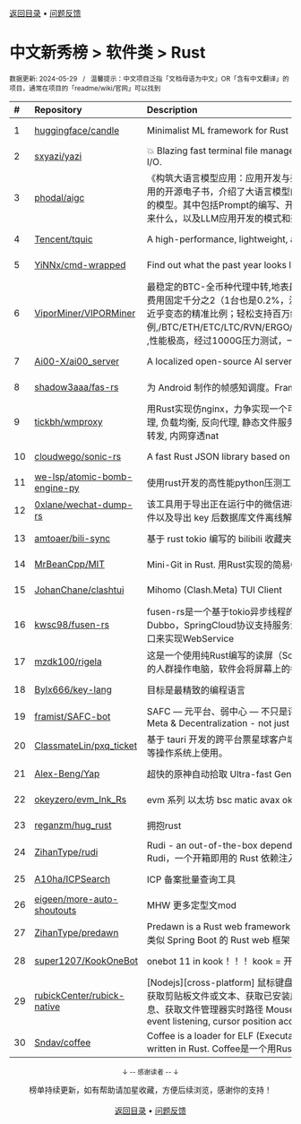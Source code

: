 <a href="https://gitee.com/GrowingGit/GitHub-Chinese-Top-Charts#github中文排行榜">返回目录</a> • <a href="/content/docs/feedback.md">问题反馈</a>

# 中文新秀榜 > 软件类 > Rust
<sub>数据更新: 2024-05-29&nbsp;&nbsp;&nbsp;/&nbsp;&nbsp;&nbsp;温馨提示：中文项目泛指「文档母语为中文」OR「含有中文翻译」的项目，通常在项目的「readme/wiki/官网」可以找到</sub>

|#|Repository|Description|Stars|Updated|Created|
|:-|:-|:-|:-|:-|:-|
|1|[huggingface/candle](https://github.com/huggingface/candle)|Minimalist ML framework for Rust|13939|2024-05-28|2023-06-19|
|2|[sxyazi/yazi](https://github.com/sxyazi/yazi)|💥 Blazing fast terminal file manager written in Rust, based on async I/O.|9297|2024-05-27|2023-07-08|
|3|[phodal/aigc](https://github.com/phodal/aigc)|《构筑大语言模型应用：应用开发与架构设计》一本关于 LLM 在真实世界应用的开源电子书，介绍了大语言模型的基础知识和应用，以及如何构建自己的模型。其中包括Prompt的编写、开发和管理，探索最好的大语言模型能带来什么，以及LLM应用开发的模式和架构设计。|1243|2024-01-23|2023-06-22|
|4|[Tencent/tquic](https://github.com/Tencent/tquic)|A high-performance, lightweight, and cross-platform QUIC library|908|2024-05-27|2023-10-26|
|5|[YiNNx/cmd-wrapped](https://github.com/YiNNx/cmd-wrapped)|Find out what the past year looks like in command line!|885|2024-02-11|2023-12-29|
|6|[ViporMiner/VIPORMiner](https://github.com/ViporMiner/VIPORMiner)|最稳定的BTC-全币种代理中转,地表最强矿池代理 矿池中转 矿池抽水开发者费用固定千分之2（1台也是0.2%，没有矿机数量门坎）几乎无损的转发，近乎变态的精准比例；轻松支持百万级并发！开发费单一抽取.精准比例,/BTC/ETH/ETC/LTC/RVN/ERGO/CFX/KAS/IRON/CKB/KDA/ZEC/NEXA ,性能极高，经过1000G压力测试，一键安装上手简单！！minerproxy  ...|519|2024-05-06|2023-08-16|
|7|[Ai00-X/ai00_server](https://github.com/Ai00-X/ai00_server)|A localized open-source AI server that is better than ChatGPT.|404|2024-05-28|2023-07-10|
|8|[shadow3aaa/fas-rs](https://github.com/shadow3aaa/fas-rs)|为 Android 制作的帧感知调度。Frame aware scheduling for android.|364|2024-05-28|2023-06-13|
|9|[tickbh/wmproxy](https://github.com/tickbh/wmproxy)|用Rust实现仿nginx，力争实现一个可替代方案，http/https代理, socks5代理, 负载均衡, 反向代理, 静态文件服务器，四层TCP/UDP转发，websocket转发, 内网穿透nat|352|2024-04-03|2023-08-16|
|10|[cloudwego/sonic-rs](https://github.com/cloudwego/sonic-rs)|A fast Rust JSON library based on SIMD.|334|2024-05-26|2023-07-27|
|11|[we-lsp/atomic-bomb-engine-py](https://github.com/we-lsp/atomic-bomb-engine-py)|使用rust开发的高性能python压测工具|326|2024-05-26|2024-03-07|
|12|[0xlane/wechat-dump-rs](https://github.com/0xlane/wechat-dump-rs)|该工具用于导出正在运行中的微信进程的 key 并自动解密所有微信数据库文件以及导出 key 后数据库文件离线解密。|315|2024-05-06|2023-09-19|
|13|[amtoaer/bili-sync](https://github.com/amtoaer/bili-sync)|基于 rust tokio 编写的 bilibili 收藏夹同步下载工具。|303|2024-05-08|2023-11-20|
|14|[MrBeanCpp/MIT](https://github.com/MrBeanCpp/MIT)|Mini-Git in Rust. 用Rust实现的简易Git|149|2024-01-10|2023-12-12|
|15|[JohanChane/clashtui](https://github.com/JohanChane/clashtui)|Mihomo (Clash.Meta) TUI Client|147|2024-05-28|2023-11-18|
|16|[kwsc98/fusen-rs](https://github.com/kwsc98/fusen-rs)|fusen-rs是一个基于tokio异步线程的轻量级，高性能微服务框架，兼容Dubbo，SpringCloud协议支持服务注册与发现，并且可以通过暴露HTTP接口来实现WebService|123|2024-05-28|2023-10-08|
|17|[mzdk100/rigela](https://github.com/mzdk100/rigela)|这是一个使用纯Rust编写的读屏（Screen Reader）项目，用于视力有障碍的人群操作电脑，软件会将屏幕上的各种信息转换成语音输出。|120|2024-05-21|2024-01-15|
|18|[Bylx666/key-lang](https://github.com/Bylx666/key-lang)|目标是最精致的编程语言|110|2024-05-07|2023-12-26|
|19|[framist/SAFC-bot](https://github.com/framist/SAFC-bot)|SAFC — 元平台、弱中心 — 不只是评价导师   Student Anti-Fraud Center - Meta & Decentralization - not just reviewing supervisor|109|2024-05-14|2023-08-30|
|20|[ClassmateLin/pxq_ticket](https://github.com/ClassmateLin/pxq_ticket)|基于 tauri 开发的跨平台票星球客户端，可在 Linux、Windows 和 macOS 等操作系统上使用。|88|2024-03-15|2024-02-23|
|21|[Alex-Beng/Yap](https://github.com/Alex-Beng/Yap)|超快的原神自动拾取   Ultra-fast Genshin Impact Auto Pickup|81|2024-05-08|2023-07-03|
|22|[okeyzero/evm_Ink_Rs](https://github.com/okeyzero/evm_Ink_Rs)|evm 系列 以太坊 bsc matic avax okx 等 区块链 通用 快速 打铭文工具|75|2024-01-14|2023-12-02|
|23|[reganzm/hug_rust](https://github.com/reganzm/hug_rust)|拥抱rust|71|2024-05-28|2024-03-06|
|24|[ZihanType/rudi](https://github.com/ZihanType/rudi)|Rudi - an out-of-the-box dependency injection framework for Rust -- Rudi，一个开箱即用的 Rust 依赖注入框架|68|2024-04-09|2023-08-09|
|25|[A10ha/ICPSearch](https://github.com/A10ha/ICPSearch)|ICP 备案批量查询工具|64|2024-03-12|2023-10-18|
|26|[eigeen/more-auto-shoutouts](https://github.com/eigeen/more-auto-shoutouts)|MHW 更多定型文mod|63|2024-05-13|2024-03-20|
|27|[ZihanType/predawn](https://github.com/ZihanType/predawn)|Predawn is a Rust web framework like Spring Boot -- Predawn 是一个类似 Spring Boot 的 Rust web 框架|63|2024-05-27|2024-03-05|
|28|[super1207/KookOneBot](https://github.com/super1207/KookOneBot)|onebot 11 in kook！！！ kook = 开黑啦|46|2024-04-16|2023-06-05|
|29|[rubickCenter/rubick-native](https://github.com/rubickCenter/rubick-native)|[Nodejs][cross-platform] 鼠标键盘模拟输入&事件监听、光标位置获取、获取剪贴板文件或文本、获取已安装应用列表和图标、获取活跃&聚焦窗口信息、获取文件管理器实时路径   Mouse and keyboard simulation input & event listening, cursor position acquisition, get clipboard file o ...|42|2023-12-08|2023-09-26|
|30|[Sndav/coffee](https://github.com/Sndav/coffee)|Coffee is a loader for ELF (Executable and Linkable Format) object files written in Rust. Coffee是一个用Rust语言编写的ELF object文件的加载器|40|2024-04-29|2023-06-16|

<div align="center">
    <p><sub>↓ -- 感谢读者 -- ↓</sub></p>
    榜单持续更新，如有帮助请加星收藏，方便后续浏览，感谢你的支持！
</div>

<br/>

<div align="center"><a href="https://gitee.com/GrowingGit/GitHub-Chinese-Top-Charts#github中文排行榜">返回目录</a> • <a href="/content/docs/feedback.md">问题反馈</a></div>
